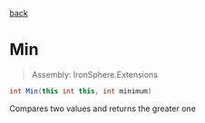 ﻿

[back](/IronSphere.Extensions/types/IntegerExtension)

# Min

> Assembly: IronSphere.Extensions

```csharp
int Min(this int this, int minimum)
```

Compares two values and returns the greater one

 